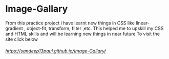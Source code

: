 # Image-Gallary
From this practice project i have learnt new things in CSS like linear-gradient , object-fit, transform, filter ,etc. This helped me to upskill my CSS and HTML  skills and will be learning new things in near future
To visit the site click below
######  https://sandeep13paul.github.io/Image-Gallary/
